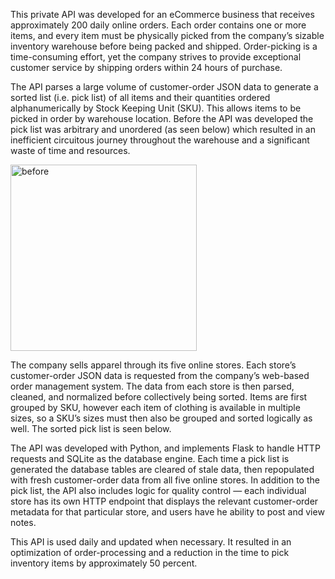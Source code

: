 This private API was developed for an eCommerce business that receives approximately 200 daily online orders. Each order contains one or more items, and every item must be physically picked from the company’s sizable inventory warehouse before being packed and shipped. Order-picking is a time-consuming effort, yet the company strives to provide exceptional customer service by shipping orders within 24 hours of purchase.

The API parses a large volume of customer-order JSON data to generate a sorted list (i.e. pick list) of all items and their quantities ordered alphanumerically by Stock Keeping Unit (SKU). This allows items to be picked in order by warehouse location. Before the API was developed the pick list was arbitrary and unordered (as seen below) which resulted in an inefficient circuitous journey throughout the warehouse and a significant waste of time and resources.

<img width="298" alt="before" src="https://github.com/andy-gaber/premier-pick-list/assets/44306593/ef98e66d-7a29-4c22-aa2d-82b95f3f04a6">

The company sells apparel through its five online stores. Each store’s customer-order JSON data is requested from the company’s web-based order management system. The data from each store is then parsed, cleaned, and normalized before collectively being sorted. Items are first grouped by SKU, however each item of clothing is available in multiple sizes, so a SKU’s sizes must then also be grouped and sorted logically as well. The sorted pick list is seen below.

The API was developed with Python, and implements Flask to handle HTTP requests and SQLite as the database engine. Each time a pick list is generated the database tables are cleared of stale data, then repopulated with fresh customer-order data from all five online stores. In addition to the pick list, the API also includes logic for quality control — each individual store has its own HTTP endpoint that displays the relevant customer-order metadata for that particular store, and users have he ability to post and view notes.

This API is used daily and updated when necessary. It resulted in an optimization of order-processing and a reduction in the time to pick inventory items by approximately 50 percent.
